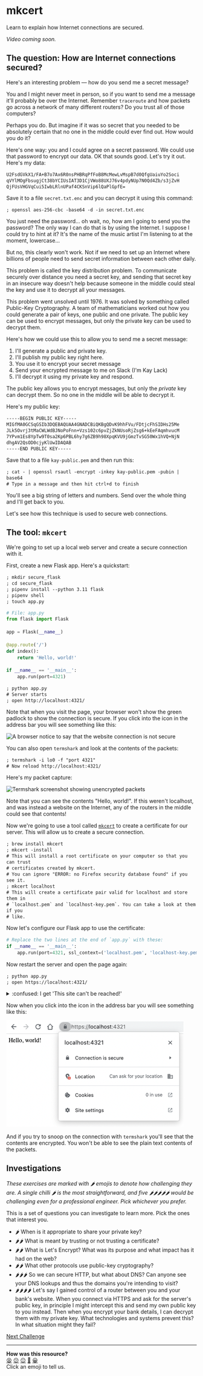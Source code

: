 # mkcert

Learn to explain how Internet connections are secured.

<!-- OMITTED -->

_Video coming soon._

## The question: How are Internet connections secured?

Here's an interesting problem — how do you send me a secret message?

You and I might never meet in person, so if you want to send me a message it'll
probably be over the Internet. Remember `traceroute` and how packets go across a
network of many different routers? Do you trust all of those computers?

Perhaps you do. But imagine if it was so secret that you needed to be absolutely
certain that no one in the middle could ever find out. How would you do it?

Here's one way: you and I could agree on a secret password. We could use that
password to encrypt our data. OK that sounds good. Let's try it out. Here's my
data:

```
U2FsdGVkX1/FA+B7o7Ax6R0nsPHBRqPfFoB8McMewLvMspB7d0QfgUaiuYo2Soci
qVYlMOgFbsugjCt38bYCIUsIAT3D1CjVWo88UXJ76v4pdyNUp7N0Qd4Zb/s3jZvH
QjFUsVHGVqCui5IwbLRlnUPaf4CKSnVip6lQaPlGpfE=
```

Save it to a file `secret.txt.enc` and you can decrypt it using this command:

```
; openssl aes-256-cbc -base64 -d -in secret.txt.enc
```

You just need the password... oh wait, no, how am I going to send you the
password? The only way I can do that is by using the Internet. I suppose I could
try to hint at it? It's the name of the music artist I'm listening to at the
moment, lowercase...

But no, this clearly won't work. Not if we need to set up an Internet where
billions of people need to send secret information between each other daily. 

This problem is called the key distribution problem. To communicate securely
over distance you need a secret key, and sending that secret key in an insecure
way doesn't help because someone in the middle could steal the key and use it to
decrypt all your messages.

This problem went unsolved until 1976. It was solved by something called
Public-Key Cryptography. A team of mathematicians worked out how you could
generate a pair of keys, one public and one private. The public key can be used
to encrypt messages, but only the private key can be used to decrypt them.

Here's how we could use this to allow you to send me a secret message:

1. I'll generate a public and private key.
2. I'll publish my public key right here.
3. You use it to encrypt your secret message
4. Send your encrypted message to me on Slack (I'm Kay Lack)
5. I'll decrypt it using my private key and respond.

The public key allows you to encrypt messages, but only the _private_ key can
decrypt them. So no one in the middle will be able to decrypt it.

Here's my public key:

```
-----BEGIN PUBLIC KEY-----
MIGfMA0GCSqGSIb3DQEBAQUAA4GNADCBiQKBgQDvK9hhFVu/FDtjcFhSIDHs25Me
JLk5Ovrj3tMaCWLWdBJNoPoFnn+Vzs102c6pvZjZkNUsoRjZsg6+kEeFAqmhvucM
7YPvm1Es8YpTw9T0sa2Kp6PBL6hy7g6ZB9h98XpqKVU9jGmzTvSG50Wx1hVQ+NjN
dhgAV2QsOD0cjyKlUwIDAQAB
-----END PUBLIC KEY-----
```

Save that to a file `kay-public.pem` and then run this:

```shell
; cat - | openssl rsautl -encrypt -inkey kay-public.pem -pubin | base64
# Type in a message and then hit ctrl+d to finish
```

You'll see a big string of letters and numbers. Send over the whole thing and
I'll get back to you.

<!-- OMITTED -->

Let's see how this technique is used to secure web connections.

## The tool: `mkcert`

We're going to set up a local web server and create a secure connection with it.

First, create a new Flask app. Here's a quickstart:

```shell
; mkdir secure_flask
; cd secure_flask
; pipenv install --python 3.11 flask
; pipenv shell
; touch app.py
```

```python
# File: app.py
from flask import Flask

app = Flask(__name__)

@app.route('/')
def index():
    return 'Hello, world!'

if __name__ == '__main__':
    app.run(port=4321)
```

```shell
; python app.py
# Server starts
; open http://localhost:4321/
```

Note that when you visit the page, your browser won't show the green padlock to
show the connection is secure. If you click into the icon in the address bar you
will see something like this:

![A browser notice to say that the website connection is not
secure](../resources/insecure-notice.png)

You can also open `termshark` and look at the contents of the packets:

```shell
; termshark -i lo0 -f "port 4321"
# Now reload http://localhost:4321/
```

Here's my packet capture:

![Termshark screenshot showing unencrypted
packets](../resources/termshark-insecure-http.png)

Note that you can see the contents "Hello, world!". If this weren't localhost,
and was instead a website on the Internet, any of the routers in the middle
could see that contents!

Now we're going to use a tool called
[`mkcert`](https://github.com/FiloSottile/mkcert) to create a certificate for
our server. This will allow us to create a secure connection.

```shell
; brew install mkcert
; mkcert -install
# This will install a root certificate on your computer so that you can trust
# certificates created by mkcert.
# You can ignore "ERROR: no Firefox security database found" if you see it.
; mkcert localhost
# This will create a certificate pair valid for localhost and store them in
# `localhost.pem` and `localhost-key.pem`. You can take a look at them if you
# like.
```

Now let's configure our Flask app to use the certificate:

```python
# Replace the two lines at the end of `app.py` with these:
if __name__ == '__main__':
    app.run(port=4321, ssl_context=('localhost.pem', 'localhost-key.pem'))
```

Now restart the server and open the page again:

```shell
; python app.py
; open https://localhost:4321/
```

<details>
  <summary>:confused: I get 'This site can't be reached!'</summary>

  ---

  Make sure you've got `https` at the start of the url _with the `s`_. It won't
  work if you haven't.

  Contact your coach if you're still having trouble.

  ---

</details>

Now when you click into the icon in the address bar you will see something like
this:

![A browser notice to say that the website connection is secure](../resources/secure-notice.png)

And if you try to snoop on the connection with `termshark` you'll see that the
contents are encrypted. You won't be able to see the plain text contents of the
packets.

## Investigations

_These exercises are marked with :hot_pepper: emojis to denote how challenging
they are. A single chilli :hot_pepper: is the most straightforward, and five
:hot_pepper::hot_pepper::hot_pepper::hot_pepper::hot_pepper: would be
challenging even for a professional engineer. Pick whichever you prefer._

This is a set of questions you can investigate to learn more. Pick the ones that
interest you.

* :hot_pepper: When is it appropriate to share your private key?
* :hot_pepper::hot_pepper: What is meant by trusting or not trusting a
  certificate?
* :hot_pepper::hot_pepper: What is Let's Encrypt? What was its purpose and what
  impact has it had on the web?
* :hot_pepper::hot_pepper: What other protocols use public-key cryptography?
* :hot_pepper::hot_pepper::hot_pepper: So we can secure HTTP, but what about
  DNS? Can anyone see your DNS lookups and thus the domains you're intending to
  visit?
* :hot_pepper::hot_pepper::hot_pepper::hot_pepper: Let's say I gained control of
  a router between you and your bank's website. When you connect via HTTPS and
  ask for the server's public key, in principle I might intercept this and send
  my own public key to you instead. Then when you encrypt your bank details, I
  can decrypt them with my private key. What technologies and systems prevent
  this? In what situation might they fail?


[Next Challenge](07_docker_bite.md)

<!-- BEGIN GENERATED SECTION DO NOT EDIT -->

---

**How was this resource?**  
[😫](https://airtable.com/shrUJ3t7KLMqVRFKR?prefill_Repository=makersacademy%2Fcloud-deployment&prefill_File=01_internet%2F06_mkcert_bite.md&prefill_Sentiment=😫) [😕](https://airtable.com/shrUJ3t7KLMqVRFKR?prefill_Repository=makersacademy%2Fcloud-deployment&prefill_File=01_internet%2F06_mkcert_bite.md&prefill_Sentiment=😕) [😐](https://airtable.com/shrUJ3t7KLMqVRFKR?prefill_Repository=makersacademy%2Fcloud-deployment&prefill_File=01_internet%2F06_mkcert_bite.md&prefill_Sentiment=😐) [🙂](https://airtable.com/shrUJ3t7KLMqVRFKR?prefill_Repository=makersacademy%2Fcloud-deployment&prefill_File=01_internet%2F06_mkcert_bite.md&prefill_Sentiment=🙂) [😀](https://airtable.com/shrUJ3t7KLMqVRFKR?prefill_Repository=makersacademy%2Fcloud-deployment&prefill_File=01_internet%2F06_mkcert_bite.md&prefill_Sentiment=😀)  
Click an emoji to tell us.

<!-- END GENERATED SECTION DO NOT EDIT -->

